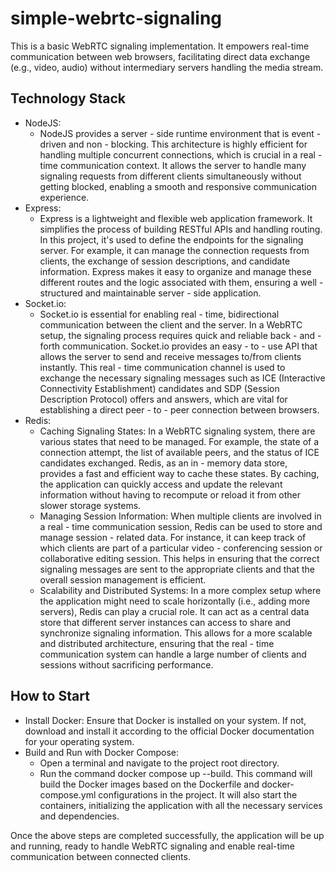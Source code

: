 # simple-webrtc-signaling

This is a basic WebRTC signaling implementation. It empowers real-time communication between web browsers, facilitating direct data exchange (e.g., video, audio) without intermediary servers handling the media stream.

## Technology Stack
- NodeJS:
  - NodeJS provides a server - side runtime environment that is event - driven and non - blocking. This architecture is highly efficient for handling multiple concurrent connections, which is crucial in a real - time communication context. It allows the server to handle many signaling requests from different clients simultaneously without getting blocked, enabling a smooth and responsive communication experience.
- Express:
  - Express is a lightweight and flexible web application framework. It simplifies the process of building RESTful APIs and handling routing. In this project, it's used to define the endpoints for the signaling server. For example, it can manage the connection requests from clients, the exchange of session descriptions, and candidate information. Express makes it easy to organize and manage these different routes and the logic associated with them, ensuring a well - structured and maintainable server - side application.
- Socket.io: 
  - Socket.io is essential for enabling real - time, bidirectional communication between the client and the server. In a WebRTC setup, the signaling process requires quick and reliable back - and - forth communication. Socket.io provides an easy - to - use API that allows the server to send and receive messages to/from clients instantly. This real - time communication channel is used to exchange the necessary signaling messages such as ICE (Interactive Connectivity Establishment) candidates and SDP (Session Description Protocol) offers and answers, which are vital for establishing a direct peer - to - peer connection between browsers.
- Redis:
  - Caching Signaling States: In a WebRTC signaling system, there are various states that need to be managed. For example, the state of a connection attempt, the list of available peers, and the status of ICE candidates exchanged. Redis, as an in - memory data store, provides a fast and efficient way to cache these states. By caching, the application can quickly access and update the relevant information without having to recompute or reload it from other slower storage systems.
  - Managing Session Information: When multiple clients are involved in a real - time communication session, Redis can be used to store and manage session - related data. For instance, it can keep track of which clients are part of a particular video - conferencing session or collaborative editing session. This helps in ensuring that the correct signaling messages are sent to the appropriate clients and that the overall session management is efficient.
  - Scalability and Distributed Systems: In a more complex setup where the application might need to scale horizontally (i.e., adding more servers), Redis can play a crucial role. It can act as a central data store that different server instances can access to share and synchronize signaling information. This allows for a more scalable and distributed architecture, ensuring that the real - time communication system can handle a large number of clients and sessions without sacrificing performance.

## How to Start
- Install Docker: Ensure that Docker is installed on your system. If not, download and install it according to the official Docker documentation for your operating system.
- Build and Run with Docker Compose:
  - Open a terminal and navigate to the project root directory.
  - Run the command docker compose up --build. This command will build the Docker images based on the Dockerfile and docker-compose.yml configurations in the project. It will also start the containers, initializing the application with all the necessary services and dependencies.


Once the above steps are completed successfully, the application will be up and running, ready to handle WebRTC signaling and enable real-time communication between connected clients.

